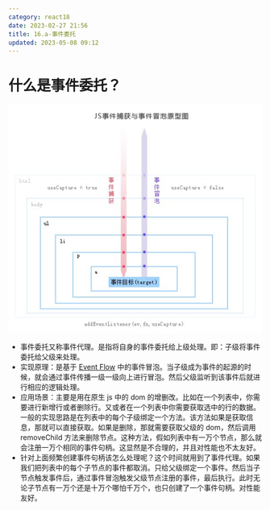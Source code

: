 ```yaml
---
category: react18
date: 2023-02-27 21:56
title: 16.a-事件委托
updated: 2023-05-08 09:12
---
```


# 什么是事件委托？

![](./_images/image-2023-02-27_22-16-02-480-16.a-事件委托.png)

- 事件委托又称事件代理。是指将自身的事件委托给上级处理。即：子级将事件委托给父级来处理。
- 实现原理：是基于 [Event Flow](https://juejin.cn/post/7101667955284393992 "https://juejin.cn/post/7101667955284393992") 中的事件冒泡。当子级成为事件的起源的时候，就会通过事件传播一级一级向上进行冒泡。然后父级监听到该事件后就进行相应的逻辑处理。
- 应用场景：主要是用在原生 js 中的 dom 的增删改。比如在一个列表中，你需要进行新增行或者删除行。又或者在一个列表中你需要获取选中的行的数据。一般的实现思路是在列表中的每个子级绑定一个方法。该方法如果是获取信息，那就可以直接获取。如果是删除，那就需要获取父级的 dom，然后调用 removeChild 方法来删除节点。这种方法，假如列表中有一万个节点，那么就会注册一万个相同的事件句柄。这显然是不合理的，并且对性能也不太友好。
- 针对上面频繁创建事件句柄该怎么处理呢？这个时间就用到了事件代理。如果我们把列表中的每个子节点的事件都取消。只给父级绑定一个事件。然后当子节点触发事件后，通过事件冒泡触发父级节点注册的事件，最后执行。此时无论子节点有一万个还是十万个哪怕千万个，也只创建了一个事件句柄。对性能友好。